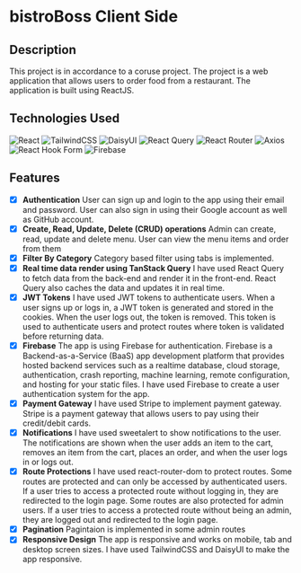 # bistroBoss Client Side

## Description

This project is in accordance to a coruse project. The project is a web application that allows users to order food from a restaurant. The application is built using ReactJS.

## Technologies Used

![React](https://img.shields.io/badge/react-%2320232a.svg?style=for-the-badge&logo=react&logoColor=%2361DAFB) ![TailwindCSS](https://img.shields.io/badge/tailwindcss-%2338B2AC.svg?style=for-the-badge&logo=tailwind-css&logoColor=white) ![DaisyUI](https://img.shields.io/badge/daisyui-5A0EF8?style=for-the-badge&logo=daisyui&logoColor=white) ![React Query](https://img.shields.io/badge/-React%20Query-FF4154?style=for-the-badge&logo=react%20query&logoColor=white) ![React Router](https://img.shields.io/badge/React_Router-CA4245?style=for-the-badge&logo=react-router&logoColor=white) ![Axios](https://img.shields.io/badge/Axios-%23000000.svg?style=for-the-badge&logo=axios&logoColor=white) ![React Hook Form](https://img.shields.io/badge/React%20Hook%20Form-%23EC5990.svg?style=for-the-badge&logo=reacthookform&logoColor=white) ![Firebase](https://img.shields.io/badge/Firebase-039BE5?style=for-the-badge&logo=Firebase&logoColor=white)

## Features

-   [x] **Authentication**
        User can sign up and login to the app using their email and password. User can also sign in using their Google account as well as GitHub account.
-   [x] **Create, Read, Update, Delete (CRUD) operations**
        Admin can create, read, update and delete menu. User can view the menu items and order from them
-   [x] **Filter By Category**
        Category based filter using tabs is implemented.
-   [x] **Real time data render using TanStack Query**
        I have used React Query to fetch data from the back-end and render it in the front-end. React Query also caches the data and updates it in real time.
-   [x] **JWT Tokens**
        I have used JWT tokens to authenticate users. When a user signs up or logs in, a JWT token is generated and stored in the cookies. When the user logs out, the token is removed. This token is used to authenticate users and protect routes where token is validated before returning data.
-   [x] **Firebase**
        The app is using Firebase for authentication. Firebase is a Backend-as-a-Service (BaaS) app development platform that provides hosted backend services such as a realtime database, cloud storage, authentication, crash reporting, machine learning, remote configuration, and hosting for your static files. I have used Firebase to create a user authentication system for the app.
-   [x] **Payment Gateway**
        I have used Stripe to implement payment gateway. Stripe is a payment gateway that allows users to pay using their credit/debit cards.
-   [x] **Notifications**
        I have used sweetalert to show notifications to the user. The notifications are shown when the user adds an item to the cart, removes an item from the cart, places an order, and when the user logs in or logs out.
-   [x] **Route Protections**
        I have used react-router-dom to protect routes. Some routes are protected and can only be accessed by authenticated users. If a user tries to access a protected route without logging in, they are redirected to the login page. Some routes are also protected for admin users. If a user tries to access a protected route without being an admin, they are logged out and redirected to the login page.
-   [x] **Pagination**
        Pagintaion is implemented in some admin routes
-   [x] **Responsive Design**
        The app is responsive and works on mobile, tab and desktop screen sizes. I have used TailwindCSS and DaisyUI to make the app responsive.
